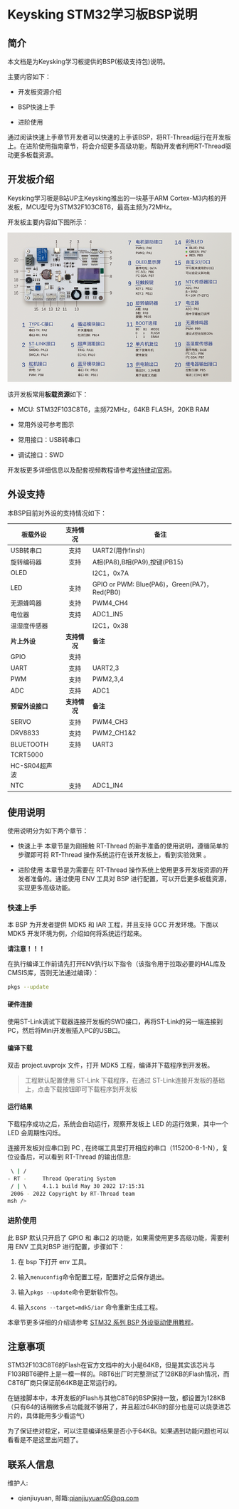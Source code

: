 # Keysking STM32学习板BSP说明

## 简介

本文档是为Keysking学习板提供的BSP(板级支持包)说明。

主要内容如下：

* 开发板资源介绍

* BSP快速上手

* 进阶使用

通过阅读快速上手章节开发者可以快速的上手该BSP，将RT-Thread运行在开发板上。在进阶使用指南章节，将会介绍更多高级功能，帮助开发者利用RT-Thread驱动更多板载资源。

## 开发板介绍

Keysking学习板是B站UP主Keysking推出的一块基于ARM Cortex-M3内核的开发板，MCU型号为STM32F103C8T6，最高主频为72MHz。

开发板主要内容如下图所示：

![board](figures/board.png)

该开发板常用**板载资源**如下：

* MCU: STM32F103C8T6，主频72MHz，64KB FLASH，20KB RAM

* 常用外设可参考图示

* 常用接口：USB转串口

* 调试接口：SWD

开发板更多详细信息以及配套视频教程请参考[波特律动官网](https://docs.baud-dance.com/)。

## 外设支持

本BSP目前对外设的支持情况如下：

| 板载外设                                   | 支持情况     | 备注                                         |
| -------------------------------------- |:--------:| ------------------------------------------ |
| USB转串口                                 | 支持       | UART2(用作finsh)                             |
| 旋转编码器                                  | 支持       | A相(PA8),B相(PA9),按键(PB15)                   |
| OLED                                   |          | I2C1，0x7A                                  |
| LED                                    | 支持       | GPIO or PWM: Blue(PA6)，Green(PA7)，Red(PB0) |
| 无源蜂鸣器                                  | 支持       | PWM4_CH4                                   |
| 电位器                                    | 支持       | ADC1_IN5                                   |
| 温湿度传感器                                 |          | I2C1，0x38                                  |
| **片上外设**                               | **支持情况** | **备注**                                     |
| GPIO                                   | 支持       |                                            |
| UART                                   | 支持       | UART2,3                                    |
| PWM                                    | 支持       | PWM2,3,4                                   |
| ADC                                    | 支持       | ADC1                                       |
| **预留外设接口** | **支持情况** | **备注**                                     |
| SERVO                                  | 支持       | PWM4_CH3                                   |
| DRV8833                                | 支持       | PWM2_CH1&2                                 |
| BLUETOOTH                              | 支持       | UART3                                      |
| TCRT5000                               |          |                                            |
| HC-SR04超声波                             |          |                                            |
| NTC                                    | 支持       | ADC1_IN4                                   |

## 使用说明

使用说明分为如下两个章节：

- 快速上手
  本章节是为刚接触 RT-Thread 的新手准备的使用说明，遵循简单的步骤即可将 RT-Thread 操作系统运行在该开发板上，看到实验效果 。

- 进阶使用
  本章节是为需要在 RT-Thread 操作系统上使用更多开发板资源的开发者准备的。通过使用 ENV 工具对 BSP 进行配置，可以开启更多板载资源，实现更多高级功能。

### 快速上手

本 BSP 为开发者提供 MDK5 和 IAR 工程，并且支持 GCC 开发环境。下面以 MDK5 开发环境为例，介绍如何将系统运行起来。

**请注意！！！**

在执行编译工作前请先打开ENV执行以下指令（该指令用于拉取必要的HAL库及CMSIS库，否则无法通过编译）：

```bash
pkgs --update
```

#### 硬件连接

使用ST-Link调试下载器连接开发板的SWD接口，再将ST-Link的另一端连接到PC，然后将Mini开发板插入PC的USB口。

#### 编译下载

双击 project.uvprojx 文件，打开 MDK5 工程，编译并下载程序到开发板。

> 工程默认配置使用 ST-Link 下载程序，在通过 ST-Link连接开发板的基础上，点击下载按钮即可下载程序到开发板

#### 运行结果

下载程序成功之后，系统会自动运行，观察开发板上 LED 的运行效果，其中一个 LED 会周期性闪烁。

连接开发板对应串口到 PC , 在终端工具里打开相应的串口（115200-8-1-N），复位设备后，可以看到 RT-Thread 的输出信息:

```bash
 \ | /
- RT -     Thread Operating System
 / | \     4.1.1 build May 30 2022 17:15:31
 2006 - 2022 Copyright by RT-Thread team
msh />
```

### 进阶使用

此 BSP 默认只开启了 GPIO 和 串口2 的功能，如果需使用更多高级功能，需要利用 ENV 工具对BSP 进行配置，步骤如下：

1. 在 bsp 下打开 env 工具。

2. 输入`menuconfig`命令配置工程，配置好之后保存退出。

3. 输入`pkgs --update`命令更新软件包。

4. 输入`scons --target=mdk5/iar` 命令重新生成工程。

本章节更多详细的介绍请参考 [STM32 系列 BSP 外设驱动使用教程](../docs/STM32系列BSP外设驱动使用教程.md)。

## 注意事项

STM32F103C8T6的Flash在官方文档中的大小是64KB，但是其实该芯片与F103RBT6硬件上是一模一样的。RBT6出厂时完整测试了128KB的Flash情况，而C8T6厂商只保证前64KB是正常运行的。

在链接脚本中，本开发板的Flash与其他C8T6的BSP保持一致，都设置为128KB（只有64的话稍微多点功能就不够用了，并且超过64KB的部分也是可以烧录进芯片的，具体能用多少看运气）

为了保证绝对稳定，可以注意编译结果是否小于64KB。如果遇到功能问题也可以看看是不是这里出问题了。

## 联系人信息

维护人: 

* qianjiuyuan, 邮箱:<qianjiuyuan05@qq.com>
